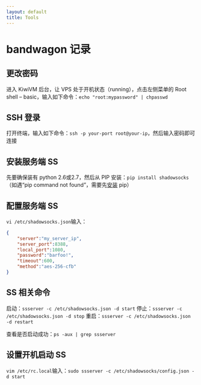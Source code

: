 ```yaml
---
layout: default
title: Tools
---
```


# bandwagon 记录

## 更改密码
进入 KiwiVM 后台，让 VPS 处于开机状态（running），点击左侧菜单的 Root shell – basic，输入如下命令：`echo "root:mypassword" | chpasswd`

## SSH 登录
打开终端，输入如下命令：`ssh -p your-port root@your-ip`，然后输入密码即可连接

## 安装服务端 SS
先要确保装有 python 2.6或2.7，然后从 PIP 安装：`pip install shadowsocks`（如遇“pip command not found”，需要先[安装](https://pip.pypa.io/en/stable/installing/) pip）

## 配置服务端 SS
`vi /etc/shadowsocks.json`输入：
```json
{
    "server":"my_server_ip",
    "server_port":8388,
    "local_port":1080,
    "password":"barfoo!",
    "timeout":600,
    "method":"aes-256-cfb"
}
```

## SS 相关命令
启动：`ssserver -c /etc/shadowsocks.json -d start`
停止：`ssserver -c /etc/shadowsocks.json -d stop`
重启：`ssserver -c /etc/shadowsocks.json -d restart`

查看是否启动成功：`ps -aux | grep ssserver`

## 设置开机启动 SS
`vim /etc/rc.local`输入：`sudo ssserver -c /etc/shadowsocks/config.json -d start`
